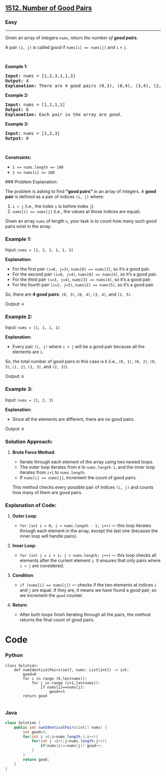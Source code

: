 <h2><a href="https://leetcode.com/problems/number-of-good-pairs/">1512. Number of Good Pairs</a></h2><h3>Easy</h3><hr><p>Given an array of integers <code>nums</code>, return <em>the number of <strong>good pairs</strong></em>.</p>

<p>A pair <code>(i, j)</code> is called <em>good</em> if <code>nums[i] == nums[j]</code> and <code>i</code> &lt; <code>j</code>.</p>

<p>&nbsp;</p>
<p><strong class="example">Example 1:</strong></p>

<pre>
<strong>Input:</strong> nums = [1,2,3,1,1,3]
<strong>Output:</strong> 4
<strong>Explanation:</strong> There are 4 good pairs (0,3), (0,4), (3,4), (2,5) 0-indexed.
</pre>

<p><strong class="example">Example 2:</strong></p>

<pre>
<strong>Input:</strong> nums = [1,1,1,1]
<strong>Output:</strong> 6
<strong>Explanation:</strong> Each pair in the array are <em>good</em>.
</pre>

<p><strong class="example">Example 3:</strong></p>

<pre>
<strong>Input:</strong> nums = [1,2,3]
<strong>Output:</strong> 0
</pre>

<p>&nbsp;</p>
<p><strong>Constraints:</strong></p>

<ul>
	<li><code>1 &lt;= nums.length &lt;= 100</code></li>
	<li><code>1 &lt;= nums[i] &lt;= 100</code></li>
</ul>
### Problem Explanation:

The problem is asking to find **"good pairs"** in an array of integers. A **good pair** is defined as a pair of indices `(i, j)` where:
1. `i < j` (i.e., the index `i` is before index `j`).
2. `nums[i] == nums[j]` (i.e., the values at those indices are equal).

Given an array `nums` of length `n`, your task is to count how many such good pairs exist in the array.

### Example 1:

Input: `nums = [1, 2, 3, 1, 1, 3]`

**Explanation:**
- For the first pair `(i=0, j=3)`, `nums[0] == nums[3]`, so it’s a good pair.
- For the second pair `(i=0, j=4)`, `nums[0] == nums[4]`, so it’s a good pair.
- For the third pair `(i=3, j=4)`, `nums[3] == nums[4]`, so it’s a good pair.
- For the fourth pair `(i=2, j=5)`, `nums[2] == nums[5]`, so it’s a good pair.

So, there are **4 good pairs**: `(0, 3)`, `(0, 4)`, `(3, 4)`, and `(2, 5)`.

Output: `4`

### Example 2:

Input: `nums = [1, 1, 1, 1]`

**Explanation:**
- Every pair `(i, j)` where `i < j` will be a good pair because all the elements are `1`.

So, the total number of good pairs in this case is `6` (i.e., `(0, 1)`, `(0, 2)`, `(0, 3)`, `(1, 2)`, `(1, 3)`, and `(2, 3)`).

Output: `6`

### Example 3:

Input: `nums = [1, 2, 3]`

**Explanation:**
- Since all the elements are different, there are no good pairs.

Output: `0`

### Solution Approach:

1. **Brute Force Method**:
   - Iterate through each element of the array using two nested loops.
   - The outer loop iterates from `0` to `nums.length-1`, and the inner loop iterates from `i+1` to `nums.length`.
   - If `nums[i] == nums[j]`, increment the count of good pairs.

   This method checks every possible pair of indices `(i, j)` and counts how many of them are good pairs.




### Explanation of Code:

1. **Outer Loop**:
   - `for (int i = 0; i < nums.length - 1; i++)` — this loop iterates through each element in the array, except the last one (because the inner loop will handle pairs).
   
2. **Inner Loop**:
   - `for (int j = i + 1; j < nums.length; j++)` — this loop checks all elements after the current element `i`. It ensures that only pairs where `i < j` are considered.
   
3. **Condition**:
   - `if (nums[i] == nums[j])` — checks if the two elements at indices `i` and `j` are equal. If they are, it means we have found a good pair, so we increment the `good` counter.

4. **Return**:
   - After both loops finish iterating through all the pairs, the method returns the final count of good pairs.




# Code
### Python
```python3 []
class Solution:
    def numIdenticalPairs(self, nums: List[int]) -> int:
        good=0
        for i in range (0,len(nums)):
            for j in range (i+1,len(nums)):
                if nums[i]==nums[j]:
                    good+=1
        return good
        
```
### Java
```java []
class Solution {
    public int numIdenticalPairs(int[] nums) {
        int good=0;
        for(int i =0;i<nums.length-1;i++){
            for(int j =i+1;j<nums.length;j++){
                if(nums[i]==nums[j]) good++;
            }
        }
        return good;
    }
}
```
